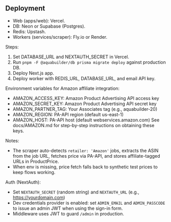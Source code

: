 ## Deployment

- Web (apps/web): Vercel.
- DB: Neon or Supabase (Postgres).
- Redis: Upstash.
- Workers (services/scraper): Fly.io or Render.

Steps:
1. Set DATABASE_URL and NEXTAUTH_SECRET in Vercel.
2. Run `pnpm -F @aquabuilder/db prisma migrate deploy` against production DB.
3. Deploy Next.js app.
4. Deploy worker with REDIS_URL, DATABASE_URL, and email API key.

Environment variables for Amazon affiliate integration:
- AMAZON_ACCESS_KEY: Amazon Product Advertising API access key
- AMAZON_SECRET_KEY: Amazon Product Advertising API secret key
- AMAZON_PARTNER_TAG: Your Associates tag (e.g., aquabuilder-20)
- AMAZON_REGION: PA-API region (default us-east-1)
- AMAZON_HOST: PA-API host (default webservices.amazon.com)
See docs/AMAZON.md for step-by-step instructions on obtaining these keys.

Notes:
- The scraper auto-detects `retailer: 'Amazon'` jobs, extracts the ASIN from the job URL, fetches price via PA-API, and stores affiliate-tagged URLs in ProductPrice.
- When env is missing, price fetch falls back to synthetic test prices to keep flows working.

Auth (NextAuth):
- Set `NEXTAUTH_SECRET` (random string) and `NEXTAUTH_URL` (e.g., https://yourdomain.com)
- Dev credentials provider is enabled: set `ADMIN_EMAIL` and `ADMIN_PASSCODE` to issue an admin JWT when using the sign-in form.
- Middleware uses JWT to guard `/admin` in production.
